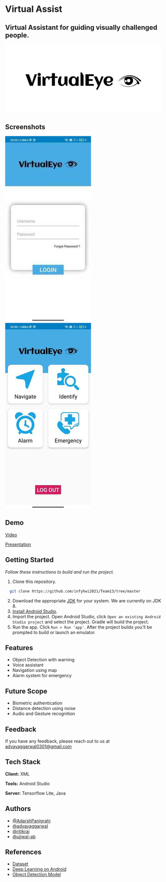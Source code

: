 # **Virtual Assist**

## Virtual Assistant for guiding visually challenged people. 


![Logo](logo.png)






## Screenshots
![App Screenshot](ss2.jpg) &nbsp;&nbsp;&nbsp;&nbsp;&nbsp;&nbsp;&nbsp;&nbsp;&nbsp; ![App Screenshot](ss3.jpg)

## Demo
[Video](https://drive.google.com/file/d/1KhbZ9nU5-TDA17Aq5kfO_y3K8eF6Xab6/view?usp=sharing)

[Presentation](https://docs.google.com/presentation/d/1CTsDPrOoCK5YRZwfy5rA3TETnBaQjJDB/edit?usp=sharing&ouid=110691476417659853731&rtpof=true&sd=true)

## Getting Started

_Follow these instructions to build and run the project._

1. Clone this repository.
```bash
  git clone https://github.com/infyhwi2021/Team13/tree/master
```
2. Download the appropriate [JDK](http://www.oracle.com/technetwork/java/javase/downloads/jdk8-downloads-2133151.html)
for your system. We are currently on JDK 8.
3. [Install Android Studio](https://developer.android.com/sdk/index.html).
4. Import the project. Open Android Studio, click `Open an existing Android
   Studio project` and select the project. Gradle will build the project.
5. Run the app. Click `Run > Run 'app'`. After the project builds you'll be
   prompted to build or launch an emulator.



## Features

- Object Detection with warning
- Voice assistant
- Navigation using map
- Alarm system for emergency


## Future Scope

- Biometric authentication
- Distance detection using noise
- Audio and Gesture recognition   

## Feedback

If you have any feedback, please reach out to us at advayaggarwal0301@gmail.com


## Tech Stack

**Client:** XML

**Tools:** Android Studio

**Server:** Tensorflow Lite, Java

## Authors

- [@AdarshPanigrahi](https://www.github.com/AdarshPanigrahi)
- [@advayaggarwal](https://www.github.com/advayaggarwal)
- [@ritikrai](https://www.github.com/ritikrai)
- [@ujjwal-ab](https://www.github.com/ujjwal-ab)


## References

 - [Dataset](https://cocodataset.org/#home)
 - [Deep Learning on Android](https://www.tensorflow.org/lite/guide/android)
 - [Object Detection Model](https://www.tensorflow.org/lite/examples/object_detection/overview)

  
